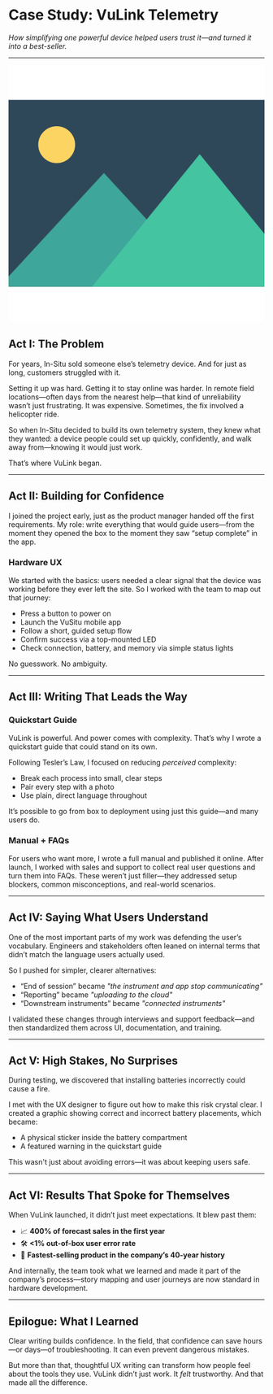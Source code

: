 <link rel="preconnect" href="https://fonts.googleapis.com">
<link rel="preconnect" href="https://fonts.gstatic.com" crossorigin>
<link href="https://fonts.googleapis.com/css2?family=Georama:ital,wght@0,100..900;1,100..900&display=swap" rel="stylesheet">
<link rel="stylesheet" href="style.css">

# Case Study: VuLink Telemetry 

*How simplifying one powerful device helped users trust it—and turned it into a best-seller.*

---

![An image of the VuLink device](picture.png)

## Act I: The Problem

For years, In-Situ sold someone else’s telemetry device. And for just as long, customers struggled with it.
    
Setting it up was hard. Getting it to stay online was harder. In remote field locations—often days from the nearest help—that kind of unreliability wasn’t just frustrating. It was expensive. Sometimes, the fix involved a helicopter ride.

So when In-Situ decided to build its own telemetry system, they knew what they wanted: a device people could set up quickly, confidently, and walk away from—knowing it would just work.

That’s where VuLink began.

---

## Act II: Building for Confidence

I joined the project early, just as the product manager handed off the first requirements. My role: write everything that would guide users—from the moment they opened the box to the moment they saw “setup complete” in the app.

### Hardware UX  
We started with the basics: users needed a clear signal that the device was working before they ever left the site. So I worked with the team to map out that journey:

- Press a button to power on  
- Launch the VuSitu mobile app  
- Follow a short, guided setup flow  
- Confirm success via a top-mounted LED  
- Check connection, battery, and memory via simple status lights

No guesswork. No ambiguity.

---

## Act III: Writing That Leads the Way

### Quickstart Guide  
VuLink is powerful. And power comes with complexity. That’s why I wrote a quickstart guide that could stand on its own.

Following Tesler’s Law, I focused on reducing *perceived* complexity:
- Break each process into small, clear steps  
- Pair every step with a photo  
- Use plain, direct language throughout  

It’s possible to go from box to deployment using just this guide—and many users do.

### Manual + FAQs  
For users who want more, I wrote a full manual and published it online. After launch, I worked with sales and support to collect real user questions and turn them into FAQs. These weren’t just filler—they addressed setup blockers, common misconceptions, and real-world scenarios.

---

## Act IV: Saying What Users Understand

One of the most important parts of my work was defending the user’s vocabulary. Engineers and stakeholders often leaned on internal terms that didn’t match the language users actually used.

So I pushed for simpler, clearer alternatives:

- “End of session” became *"the instrument and app stop communicating"*  
- “Reporting” became *"uploading to the cloud"*  
- “Downstream instruments” became *"connected instruments"*

I validated these changes through interviews and support feedback—and then standardized them across UI, documentation, and training.

---

## Act V: High Stakes, No Surprises

During testing, we discovered that installing batteries incorrectly could cause a fire.

I met with the UX designer to figure out how to make this risk crystal clear. I created a graphic showing correct and incorrect battery placements, which became:

- A physical sticker inside the battery compartment  
- A featured warning in the quickstart guide  

This wasn't just about avoiding errors—it was about keeping users safe.

---

## Act VI: Results That Spoke for Themselves

When VuLink launched, it didn’t just meet expectations. It blew past them:

- 📈 **400% of forecast sales in the first year**  
- 🛠️ **<1% out-of-box user error rate**  
- 🚀 **Fastest-selling product in the company’s 40-year history**

And internally, the team took what we learned and made it part of the company’s process—story mapping and user journeys are now standard in hardware development.

---

## Epilogue: What I Learned

Clear writing builds confidence. In the field, that confidence can save hours—or days—of troubleshooting. It can even prevent dangerous mistakes.

But more than that, thoughtful UX writing can transform how people feel about the tools they use. VuLink didn’t just work. It *felt* trustworthy. And that made all the difference.
